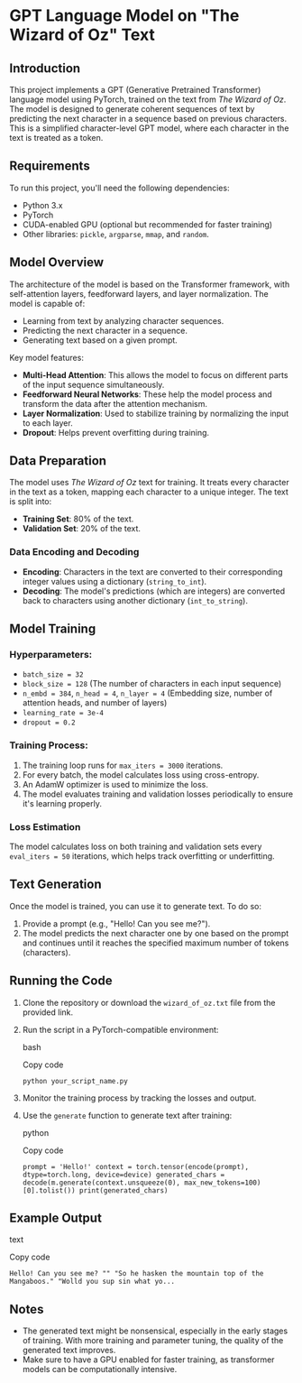 GPT Language Model on "The Wizard of Oz" Text
=============================================

Introduction
------------

This project implements a GPT (Generative Pretrained Transformer) language model using PyTorch, trained on the text from *The Wizard of Oz*. The model is designed to generate coherent sequences of text by predicting the next character in a sequence based on previous characters. This is a simplified character-level GPT model, where each character in the text is treated as a token.

Requirements
------------

To run this project, you'll need the following dependencies:

-   Python 3.x
-   PyTorch
-   CUDA-enabled GPU (optional but recommended for faster training)
-   Other libraries: `pickle`, `argparse`, `mmap`, and `random`.

Model Overview
--------------

The architecture of the model is based on the Transformer framework, with self-attention layers, feedforward layers, and layer normalization. The model is capable of:

-   Learning from text by analyzing character sequences.
-   Predicting the next character in a sequence.
-   Generating text based on a given prompt.

Key model features:

-   **Multi-Head Attention**: This allows the model to focus on different parts of the input sequence simultaneously.
-   **Feedforward Neural Networks**: These help the model process and transform the data after the attention mechanism.
-   **Layer Normalization**: Used to stabilize training by normalizing the input to each layer.
-   **Dropout**: Helps prevent overfitting during training.

Data Preparation
----------------

The model uses *The Wizard of Oz* text for training. It treats every character in the text as a token, mapping each character to a unique integer. The text is split into:

-   **Training Set**: 80% of the text.
-   **Validation Set**: 20% of the text.

### Data Encoding and Decoding

-   **Encoding**: Characters in the text are converted to their corresponding integer values using a dictionary (`string_to_int`).
-   **Decoding**: The model's predictions (which are integers) are converted back to characters using another dictionary (`int_to_string`).

Model Training
--------------

### Hyperparameters:

-   `batch_size = 32`
-   `block_size = 128` (The number of characters in each input sequence)
-   `n_embd = 384`, `n_head = 4`, `n_layer = 4` (Embedding size, number of attention heads, and number of layers)
-   `learning_rate = 3e-4`
-   `dropout = 0.2`

### Training Process:

1.  The training loop runs for `max_iters = 3000` iterations.
2.  For every batch, the model calculates loss using cross-entropy.
3.  An AdamW optimizer is used to minimize the loss.
4.  The model evaluates training and validation losses periodically to ensure it's learning properly.

### Loss Estimation

The model calculates loss on both training and validation sets every `eval_iters = 50` iterations, which helps track overfitting or underfitting.

Text Generation
---------------

Once the model is trained, you can use it to generate text. To do so:

1.  Provide a prompt (e.g., "Hello! Can you see me?").
2.  The model predicts the next character one by one based on the prompt and continues until it reaches the specified maximum number of tokens (characters).

Running the Code
----------------

1.  Clone the repository or download the `wizard_of_oz.txt` file from the provided link.
2.  Run the script in a PyTorch-compatible environment:

    bash

    Copy code

    `python your_script_name.py`

3.  Monitor the training process by tracking the losses and output.
4.  Use the `generate` function to generate text after training:

    python

    Copy code

    `prompt = 'Hello!'
    context = torch.tensor(encode(prompt), dtype=torch.long, device=device)
    generated_chars = decode(m.generate(context.unsqueeze(0), max_new_tokens=100)[0].tolist())
    print(generated_chars)`

Example Output
--------------

text

Copy code

`Hello! Can you see me?
""
"So he hasken the mountain top of the Mangaboos."
"Wolld you sup sin what yo...`

Notes
-----

-   The generated text might be nonsensical, especially in the early stages of training. With more training and parameter tuning, the quality of the generated text improves.
-   Make sure to have a GPU enabled for faster training, as transformer models can be computationally intensive.
